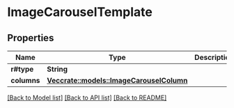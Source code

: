 # ImageCarouselTemplate

## Properties

Name | Type | Description | Notes
------------ | ------------- | ------------- | -------------
**r#type** | **String** |  | 
**columns** | [**Vec<crate::models::ImageCarouselColumn>**](ImageCarouselColumn.md) |  | 

[[Back to Model list]](../README.md#documentation-for-models) [[Back to API list]](../README.md#documentation-for-api-endpoints) [[Back to README]](../README.md)


